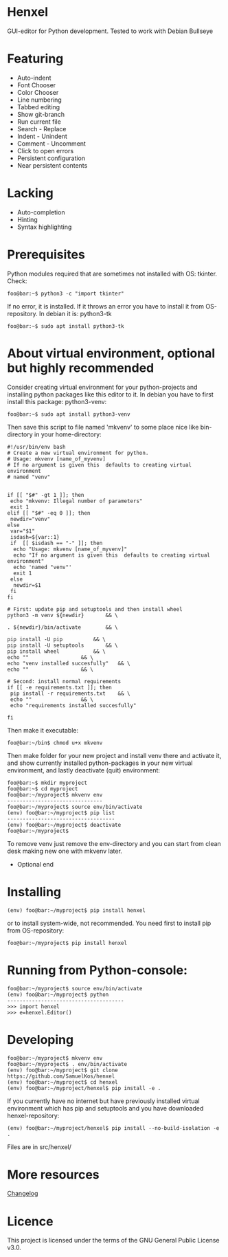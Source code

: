 # Henxel
GUI-editor for Python development. Tested to work with Debian Bullseye


# Featuring
* Auto-indent
* Font Chooser
* Color Chooser
* Line numbering
* Tabbed editing
* Show git-branch
* Run current file
* Search - Replace
* Indent - Unindent
* Comment - Uncomment
* Click to open errors
* Persistent configuration
* Near persistent contents

# Lacking
* Auto-completion
* Hinting
* Syntax highlighting

# Prerequisites
Python modules required that are sometimes not installed with OS: tkinter. Check:

```console
foo@bar:~$ python3 -c "import tkinter"
```

If no error, it is installed. If it throws an error you have to install it from OS-repository. In debian it is: python3-tk

```console
foo@bar:~$ sudo apt install python3-tk
```

# About virtual environment, optional but highly recommended
Consider creating virtual environment for your python-projects and installing python packages like this editor to it. In debian you have to first install this package: python3-venv:

```console
foo@bar:~$ sudo apt install python3-venv
```

Then save this script to file named 'mkvenv' to some place nice like bin-directory in your home-directory:
```console
#!/usr/bin/env bash
# Create a new virtual environment for python.
# Usage: mkvenv [name_of_myvenv]
# If no argument is given this  defaults to creating virtual environment
# named "venv"


if [[ "$#" -gt 1 ]]; then
 echo "mkvenv: Illegal number of parameters"
 exit 1
elif [[ "$#" -eq 0 ]]; then
 newdir="venv"
else
 var="$1"
 isdash=${var::1}
 if  [[ $isdash == "-" ]]; then
  echo "Usage: mkvenv [name_of_myvenv]"
  echo "If no argument is given this  defaults to creating virtual environment"
  echo 'named "venv"'
  exit 1
 else
  newdir=$1
 fi
fi

# First: update pip and setuptools and then install wheel
python3 -m venv ${newdir}		&& \

. ${newdir}/bin/activate		&& \

pip install -U pip			&& \
pip install -U setuptools		&& \
pip install wheel			&& \
echo ""					&& \
echo "venv installed succesfully"	&& \
echo ""					&& \

# Second: install normal requirements
if [[ -e requirements.txt ]]; then
 pip install -r requirements.txt	&& \
 echo ""				&& \
 echo "requirements installed succesfully"

fi
```

Then make it executable:
```console
foo@bar:~/bin$ chmod u+x mkvenv
```

Then make folder for your new project and install venv there and activate it, and show currently installed python-packages in your new virtual environment, and lastly deactivate (quit) environment:
```console
foo@bar:~$ mkdir myproject
foo@bar:~$ cd myproject
foo@bar:~/myproject$ mkvenv env
-------------------------------
foo@bar:~/myproject$ source env/bin/activate
(env) foo@bar:~/myproject$ pip list
-----------------------------------
(env) foo@bar:~/myproject$ deactivate
foo@bar:~/myproject$
```

To remove venv just remove the env-directory and you can start from clean desk making new one with mkvenv later.
* Optional end

# Installing
```console
(env) foo@bar:~/myproject$ pip install henxel
```

or to install system-wide, not recommended. You need first to install pip from OS-repository:

```console
foo@bar:~/myproject$ pip install henxel
```


# Running from Python-console:

```console
foo@bar:~/myproject$ source env/bin/activate
(env) foo@bar:~/myproject$ python
--------------------------------------
>>> import henxel
>>> e=henxel.Editor()
```

# Developing

```console
foo@bar:~/myproject$ mkvenv env
foo@bar:~/myproject$ . env/bin/activate
(env) foo@bar:~/myproject$ git clone https://github.com/SamuelKos/henxel
(env) foo@bar:~/myproject$ cd henxel
(env) foo@bar:~/myproject/henxel$ pip install -e .
```

If you currently have no internet but have previously installed virtual environment which has pip and setuptools and you have downloaded henxel-repository:

```console
(env) foo@bar:~/myproject/henxel$ pip install --no-build-isolation -e .
```

Files are in src/henxel/


# More resources
[Changelog](https://github.com/SamuelKos/henxel/blob/main/CHANGELOG.md)

# Licence
This project is licensed under the terms of the GNU General Public License v3.0.

